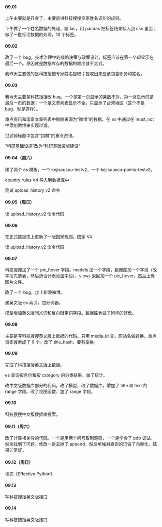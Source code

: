 
#### 09.01  

上午主要就是开会了，主要是讲科技搜搜专家姓名识别的规则。  

下午做了一个姓名数据的处理，跑 lac，用 pandas 把标签结果写入到 csv 里面；做了一批标注数据的处理，10 个标签。  


#### 09.02  

改了一个 bug，技术治理中的战略决策与政策设计，标签应该在第一个却显示在最后一个。原因就是数据库存的数据的顺序就不太对。  

我昨天主要做的是科技搜搜专家姓名提取；提取出来应该包含职务和姓名。  


#### 09.03 

我今天主要是科技搜搜改 bug。一个是第一页显示的条数不对，第一页显示的是最后一页的数据；一个是文章列表显示不全，只显示了台湾地区（这个不是 bug，就是这样）。  

重点资讯和国家文章列表中剔除来源为“微博”的数据。在 es 中通过在 must_not 中添加微博来实现过滤。  

过滤掉标题中包含“招聘”的重点资讯。  

“科研基础设施”改为“科研基础设施建设”  


#### 09.04（周六）  

建了两个 es 模板，一个 kejisousou-testv2，一个 kejisousou-points-testv2。  

country rules V4 导入到数据库中  

测试 upload_history_v2 命令  


#### 09.05（周日）  

读 upload_history_v2 命令代码  


#### 09.06  

在正式数据库上更新了一版国家规则。国家 V4  

读 upload_history_v2 命令代码  


#### 09.07  

科技搜搜加了一个 pic_hover 字段。models 加一个字段，数据库加一个字段（改字段先选表，然后选设计表添加字段），views 返回加一个 pic_hover，然后上传图片文件。  

改了一个 bug，加上新浪微博。  

建英文版 es 索引，加分词器。  

模型增加英文版同义词和反向限定词字段。数据库也做了同样的修改。  


#### 09.08  

主要是写科技搜搜英文版上数据的代码。只用 media_id 查，网站名做转换。重点资讯搜索成了 6 个。改了 title_hash，要有空格。  


#### 09.09  

完成了科技搜搜英文版上数据。  

es 查询按月份和按 category 的分类结果，做了统计。  

改中文版数据库部分的代码。改了模型，改了数据库，增加了 title 和 text 的 range 字段。改了视图函数，加了 range 字段。    


#### 09.10  

科技搜搜中文版数据库搜索。  


#### 09.11（周六）  

改了计算相关性的代码。一个是用两个问号取到源码，一个是学会了 pdb 调试。然后找到了问题。修改一是去掉了 append，然后单独对查询的词做了向量化。结果非常好。  


#### 09.12（周日）

读完《Effective Python》  


#### 09.13  

写科技搜搜英文版接口  


#### 09.14  

写科技搜搜英文版接口  





